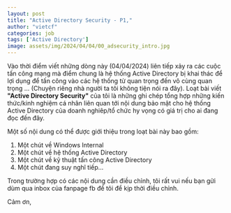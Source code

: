 ```yaml
---
layout: post
title: "Active Directory Security - P1,"
author: "vietcf"
categories: job
tags: ['Active Directory']
image: assets/img/2024/04/04/00_adsecurity_intro.jpg
---
```


Vào thời điểm viết những dòng này (04/04/2024) liên tiếp xảy ra các cuộc tấn công mạng mà điểm chung là hệ thống Active Directory bị khai thác để lợi dụng để tấn công vào các hệ thống từ quan trọng đến vô cùng quan trọng ... (Chuyện riêng nhà người ta tôi không tiện nói ra đây). Loạt bài viết **"Active Directory Security"** của tôi là những ghi chép tổng hợp những kiến thức/kinh nghiệm cá nhân liên quan tới nội dung bảo mật cho hệ thống Active Directory của doanh nghiêp/tổ chức hy vọng có giá trị cho ai đang đọc đến đây.

Một số nội dung có thể được giới thiệu trong loạt bài này bao gồm:

1. Một chút về Windows Internal
2. Một chút về hệ thống Active Directory
3. Một chút về kỹ thuật tấn công Active Directory
4. Một chút đang suy nghĩ tiếp...

Trong trường hợp có các nội dung cần điều chỉnh, tôi rất vui nếu bạn gửi dùm qua inbox của fanpage fb để tôi để kịp thời điều chỉnh.

Cảm ơn,




